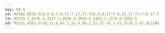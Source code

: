 ```yaml
---
key: FR-4
cd: M3362,4535.5c0,9.8,7.6,17.7,17,17.7c9.4,0,17-7.9,17-17.7s-7.6-17.7-17-17.7l0,0,,,,C3369.6,4517.8,3362,4525.7,3362,4535.5z
ld: M3379.1,4536.4,3147.3,4536.4,3049.4,4362.7,2174.6,4363.5
ad: M2131,4363.5c30,11.6,67.2,31.4,90.2,52.3l-18.1-52.3l18.1-52.3C2198.2,4332.1,2161,4351.9,2131,4363.5z
---
```


